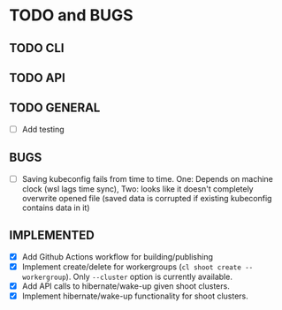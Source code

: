 # TODO and BUGS

## TODO CLI

## TODO API

## TODO GENERAL

* [ ] Add testing

## BUGS

* [ ] Saving kubeconfig fails from time to time. One: Depends on machine clock (wsl lags time sync), Two: looks like it doesn't completely overwrite opened file (saved data is corrupted if existing kubeconfig contains data in it)

## IMPLEMENTED

* [x] Add Github Actions workflow for building/publishing
* [x] Implement create/delete for workergroups (`cl shoot create --workergroup`). Only `--cluster` option is currently available.
* [x] Add API calls to hibernate/wake-up given shoot clusters.
* [x] Implement hibernate/wake-up functionality for shoot clusters.
